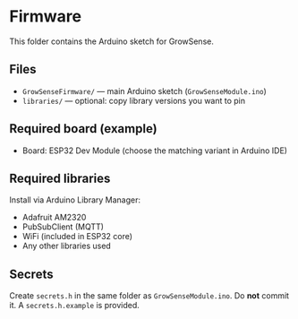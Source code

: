 # Firmware

This folder contains the Arduino sketch for GrowSense.

## Files
- `GrowSenseFirmware/` — main Arduino sketch (`GrowSenseModule.ino`)
- `libraries/` — optional: copy library versions you want to pin

## Required board (example)
- Board: ESP32 Dev Module (choose the matching variant in Arduino IDE)

## Required libraries
Install via Arduino Library Manager:
- Adafruit AM2320
- PubSubClient (MQTT)
- WiFi (included in ESP32 core)
- Any other libraries used

## Secrets
Create `secrets.h` in the same folder as `GrowSenseModule.ino`. Do **not** commit it.
A `secrets.h.example` is provided.

